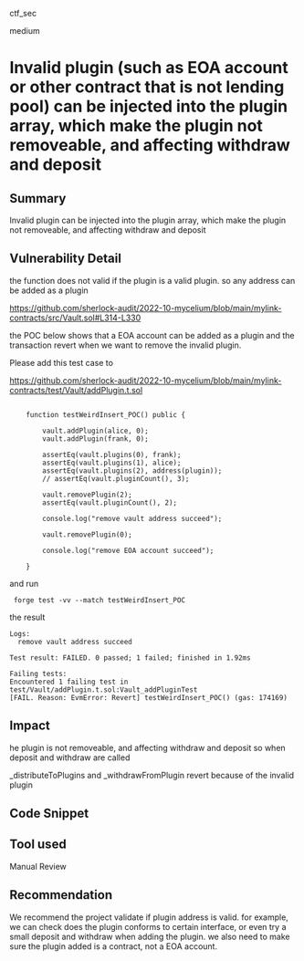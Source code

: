 ctf_sec

medium

# Invalid plugin (such as EOA account or other contract that is not lending pool) can be injected into the plugin array, which make the plugin not removeable, and affecting withdraw and deposit

## Summary

Invalid plugin can be injected into the plugin array, which make the plugin not removeable, and affecting withdraw and deposit

## Vulnerability Detail

the function does not valid if the plugin is a valid plugin. so any address can be added as a plugin

https://github.com/sherlock-audit/2022-10-mycelium/blob/main/mylink-contracts/src/Vault.sol#L314-L330

the POC below shows that a EOA account can be added as a plugin and the transaction revert when we want to remove the invalid plugin.

Please add this test case to

https://github.com/sherlock-audit/2022-10-mycelium/blob/main/mylink-contracts/test/Vault/addPlugin.t.sol

```solidity

    function testWeirdInsert_POC() public {
        
        vault.addPlugin(alice, 0);
        vault.addPlugin(frank, 0);

        assertEq(vault.plugins(0), frank);
        assertEq(vault.plugins(1), alice);
        assertEq(vault.plugins(2), address(plugin));
        // assertEq(vault.pluginCount(), 3);

        vault.removePlugin(2);
        assertEq(vault.pluginCount(), 2);

        console.log("remove vault address succeed");

        vault.removePlugin(0);

        console.log("remove EOA account succeed");

    }
```

and run

```solidity
 forge test -vv --match testWeirdInsert_POC
```

the result 

```solidity
Logs:
  remove vault address succeed

Test result: FAILED. 0 passed; 1 failed; finished in 1.92ms

Failing tests:
Encountered 1 failing test in test/Vault/addPlugin.t.sol:Vault_addPluginTest
[FAIL. Reason: EvmError: Revert] testWeirdInsert_POC() (gas: 174169)
```

## Impact

he plugin is not removeable, and affecting withdraw and deposit so when deposit and withdraw are called

_distributeToPlugins and _withdrawFromPlugin revert because of the invalid plugin

## Code Snippet

## Tool used

Manual Review

## Recommendation

We recommend the project validate if plugin address is valid. for example, we can check does the plugin conforms to certain interface, or even try a small deposit and withdraw when adding the plugin. we also need to make sure the plugin added is a contract, not a EOA account.